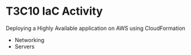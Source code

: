 
# T3C10 IaC Activity

Deploying a Highly Available application on AWS using CloudFormation

- Networking
- Servers
